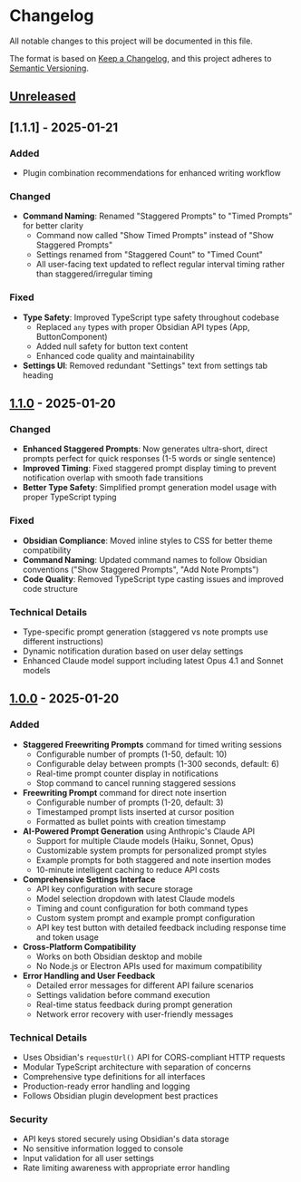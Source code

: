 # Changelog

All notable changes to this project will be documented in this file.

The format is based on [Keep a Changelog](https://keepachangelog.com/en/1.1.0/),
and this project adheres to [Semantic Versioning](https://semver.org/spec/v2.0.0.html).

## [Unreleased]

## [1.1.1] - 2025-01-21

### Added
- Plugin combination recommendations for enhanced writing workflow

### Changed
- **Command Naming**: Renamed "Staggered Prompts" to "Timed Prompts" for better clarity
  - Command now called "Show Timed Prompts" instead of "Show Staggered Prompts"
  - Settings renamed from "Staggered Count" to "Timed Count"
  - All user-facing text updated to reflect regular interval timing rather than staggered/irregular timing

### Fixed
- **Type Safety**: Improved TypeScript type safety throughout codebase
  - Replaced `any` types with proper Obsidian API types (App, ButtonComponent)
  - Added null safety for button text content
  - Enhanced code quality and maintainability
- **Settings UI**: Removed redundant "Settings" text from settings tab heading

## [1.1.0] - 2025-01-20

### Changed
- **Enhanced Staggered Prompts**: Now generates ultra-short, direct prompts perfect for quick responses (1-5 words or single sentence)
- **Improved Timing**: Fixed staggered prompt display timing to prevent notification overlap with smooth fade transitions
- **Better Type Safety**: Simplified prompt generation model usage with proper TypeScript typing

### Fixed
- **Obsidian Compliance**: Moved inline styles to CSS for better theme compatibility
- **Command Naming**: Updated command names to follow Obsidian conventions ("Show Staggered Prompts", "Add Note Prompts")
- **Code Quality**: Removed TypeScript type casting issues and improved code structure

### Technical Details
- Type-specific prompt generation (staggered vs note prompts use different instructions)
- Dynamic notification duration based on user delay settings
- Enhanced Claude model support including latest Opus 4.1 and Sonnet models

## [1.0.0] - 2025-01-20

### Added
- **Staggered Freewriting Prompts** command for timed writing sessions
  - Configurable number of prompts (1-50, default: 10)
  - Configurable delay between prompts (1-300 seconds, default: 6)
  - Real-time prompt counter display in notifications
  - Stop command to cancel running staggered sessions
- **Freewriting Prompt** command for direct note insertion
  - Configurable number of prompts (1-20, default: 3)
  - Timestamped prompt lists inserted at cursor position
  - Formatted as bullet points with creation timestamp
- **AI-Powered Prompt Generation** using Anthropic's Claude API
  - Support for multiple Claude models (Haiku, Sonnet, Opus)
  - Customizable system prompts for personalized prompt styles
  - Example prompts for both staggered and note insertion modes
  - 10-minute intelligent caching to reduce API costs
- **Comprehensive Settings Interface**
  - API key configuration with secure storage
  - Model selection dropdown with latest Claude models
  - Timing and count configuration for both command types
  - Custom system prompt and example prompt configuration
  - API key test button with detailed feedback including response time and token usage
- **Cross-Platform Compatibility**
  - Works on both Obsidian desktop and mobile
  - No Node.js or Electron APIs used for maximum compatibility
- **Error Handling and User Feedback**
  - Detailed error messages for different API failure scenarios
  - Settings validation before command execution
  - Real-time status feedback during prompt generation
  - Network error recovery with user-friendly messages

### Technical Details
- Uses Obsidian's `requestUrl()` API for CORS-compliant HTTP requests
- Modular TypeScript architecture with separation of concerns
- Comprehensive type definitions for all interfaces
- Production-ready error handling and logging
- Follows Obsidian plugin development best practices

### Security
- API keys stored securely using Obsidian's data storage
- No sensitive information logged to console
- Input validation for all user settings
- Rate limiting awareness with appropriate error handling

[Unreleased]: https://github.com/alexanderkucera/obsidian-freewriting-prompts/compare/1.1.0...HEAD
[1.1.0]: https://github.com/alexanderkucera/obsidian-freewriting-prompts/compare/1.0.0...1.1.0
[1.0.0]: https://github.com/alexanderkucera/obsidian-freewriting-prompts/releases/tag/1.0.0